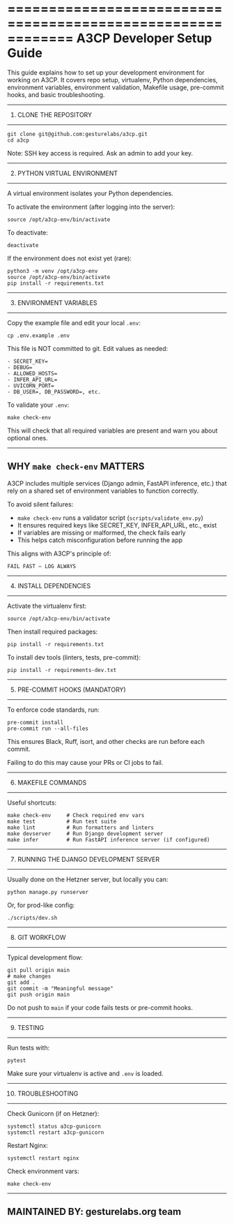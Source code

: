 ============================================================
 A3CP Developer Setup Guide
============================================================

This guide explains how to set up your development environment
for working on A3CP. It covers repo setup, virtualenv, Python
dependencies, environment variables, environment validation,
Makefile usage, pre-commit hooks, and basic troubleshooting.

------------------------------------------------------------
 1. CLONE THE REPOSITORY
------------------------------------------------------------

    git clone git@github.com:gesturelabs/a3cp.git
    cd a3cp

Note: SSH key access is required. Ask an admin to add your key.

------------------------------------------------------------
 2. PYTHON VIRTUAL ENVIRONMENT
------------------------------------------------------------

A virtual environment isolates your Python dependencies.

To activate the environment (after logging into the server):

    source /opt/a3cp-env/bin/activate

To deactivate:

    deactivate

If the environment does not exist yet (rare):

    python3 -m venv /opt/a3cp-env
    source /opt/a3cp-env/bin/activate
    pip install -r requirements.txt

------------------------------------------------------------
 3. ENVIRONMENT VARIABLES
------------------------------------------------------------

Copy the example file and edit your local `.env`:

    cp .env.example .env

This file is NOT committed to git. Edit values as needed:

    - SECRET_KEY=
    - DEBUG=
    - ALLOWED_HOSTS=
    - INFER_API_URL=
    - UVICORN_PORT=
    - DB_USER=, DB_PASSWORD=, etc.

To validate your `.env`:

    make check-env

This will check that all required variables are present and warn
you about optional ones.

------------------------------------------------------------
 WHY `make check-env` MATTERS
------------------------------------------------------------

A3CP includes multiple services (Django admin, FastAPI inference, etc.)
that rely on a shared set of environment variables to function correctly.

To avoid silent failures:

- `make check-env` runs a validator script (`scripts/validate_env.py`)
- It ensures required keys like SECRET_KEY, INFER_API_URL, etc., exist
- If variables are missing or malformed, the check fails early
- This helps catch misconfiguration before running the app

This aligns with A3CP's principle of:

    FAIL FAST – LOG ALWAYS

------------------------------------------------------------
 4. INSTALL DEPENDENCIES
------------------------------------------------------------

Activate the virtualenv first:

    source /opt/a3cp-env/bin/activate

Then install required packages:

    pip install -r requirements.txt

To install dev tools (linters, tests, pre-commit):

    pip install -r requirements-dev.txt

------------------------------------------------------------
 5. PRE-COMMIT HOOKS (MANDATORY)
------------------------------------------------------------

To enforce code standards, run:

    pre-commit install
    pre-commit run --all-files

This ensures Black, Ruff, isort, and other checks are run before each commit.

Failing to do this may cause your PRs or CI jobs to fail.

------------------------------------------------------------
 6. MAKEFILE COMMANDS
------------------------------------------------------------

Useful shortcuts:

    make check-env     # Check required env vars
    make test          # Run test suite
    make lint          # Run formatters and linters
    make devserver     # Run Django development server
    make infer         # Run FastAPI inference server (if configured)

------------------------------------------------------------
 7. RUNNING THE DJANGO DEVELOPMENT SERVER
------------------------------------------------------------

Usually done on the Hetzner server, but locally you can:

    python manage.py runserver

Or, for prod-like config:

    ./scripts/dev.sh

------------------------------------------------------------
 8. GIT WORKFLOW
------------------------------------------------------------

Typical development flow:

    git pull origin main
    # make changes
    git add .
    git commit -m "Meaningful message"
    git push origin main

Do not push to `main` if your code fails tests or pre-commit hooks.

------------------------------------------------------------
 9. TESTING
------------------------------------------------------------

Run tests with:

    pytest

Make sure your virtualenv is active and `.env` is loaded.

------------------------------------------------------------
 10. TROUBLESHOOTING
------------------------------------------------------------

Check Gunicorn (if on Hetzner):

    systemctl status a3cp-gunicorn
    systemctl restart a3cp-gunicorn

Restart Nginx:

    systemctl restart nginx

Check environment vars:

    make check-env

------------------------------------------------------------
 MAINTAINED BY: gesturelabs.org team
------------------------------------------------------------
